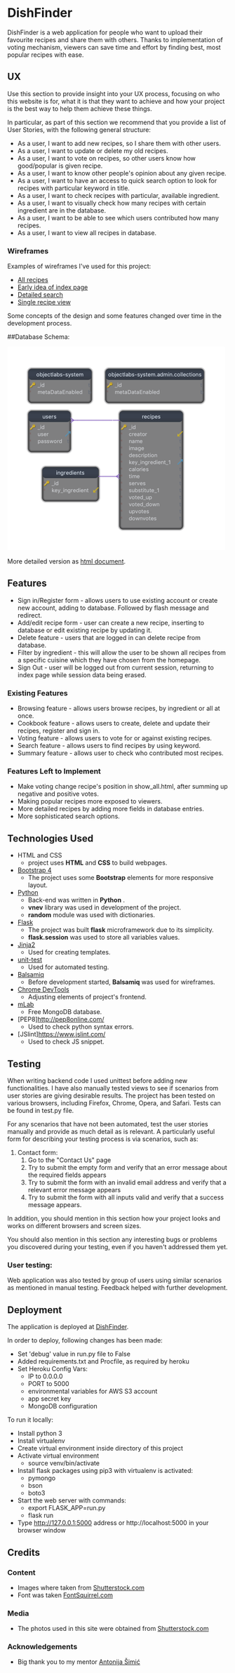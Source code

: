 # DishFinder

DishFinder is a web application for people who want to upload their favourite recipes and share them with others. Thanks to implementation of voting mechanism, viewers can save time and effort by finding best, most popular recipes with ease.
 
## UX
 
Use this section to provide insight into your UX process, focusing on who this website is for, what it is that they want to achieve and how your project is the best way to help them achieve these things.

In particular, as part of this section we recommend that you provide a list of User Stories, with the following general structure:
- As a user, I want to add new recipes, so I share them with other users.
- As a user, I want to update or delete my old recipes.
- As a user, I want to vote on recipes, so other users know how good/popular is given recipe.
- As a user, I want to know other people's opinion about any given recipe.
- As a user, I want to have an access to quick search option to look for recipes with particular keyword in title.
- As a user, I want to check recipes with particular, available ingredient.
- As a user, I want to visually check how many recipes with certain ingredient are in the database.
- As a user, I want to be able to see which users contributed how many recipes.
- As a user, I want to view all recipes in database.

### Wireframes

Examples of wireframes I've used for this project:
- [All recipes](https://github.com/chookmook29/cookbook/blob/master/wireframes/all.png)
- [Early idea of index page](https://github.com/chookmook29/cookbook/blob/master/wireframes/intro.png)
- [Detailed search](https://github.com/chookmook29/cookbook/blob/master/wireframes/search.png)
- [Single recipe view](https://github.com/chookmook29/cookbook/blob/master/wireframes/single_one.png)

Some concepts of the design and some features changed over time in the development process.

##Database Schema:

![Database Schema](/database_schema/db.png)

More detailed version as [html document](/database_schema/db.html).

## Features

 - Sign in/Register form - allows users to use existing account or create new account, adding to database. Followed by flash message and redirect.
 - Add/edit recipe form - user can create a new recipe, inserting to database or edit existing recipe by updating it.
 - Delete feature  - users that are logged in can delete recipe from database.
 - Filter by ingredient - this will allow the user to be shown all recipes from a specific cuisine which they have chosen from the homepage.
 - Sign Out - user will be logged out from current session, returning to index page while session data being erased.
 
### Existing Features
- Browsing feature - allows users browse recipes, by ingredient or all at once.
- Cookbook feature - allows users to create, delete and update their recipes, register and sign in.
- Voting feature - allows users to vote for or against existing recipes.
- Search feature - allows users to find recipes by using keyword.
- Summary feature - allows user to check who contributed most recipes.

### Features Left to Implement
- Make voting change recipe's position in show_all.html, after summing up negative and positive votes.
- Making popular recipes more exposed to viewers.
- More detailed recipes by adding more fields in database entries.
- More sophisticated search options.

## Technologies Used

- HTML and CSS
    - project uses **HTML** and **CSS** to build webpages.
- [Bootstrap 4](https://getbootstrap.com/)
    - The project uses some **Bootstrap** elements for more responsive layout.
- [Python](https://www.python.org/)
    - Back-end was written in **Python** .
    - **vnev** library was used in development of the project.
    - **random** module was used with dictionaries.
- [Flask](http://flask.pocoo.org/)
    - The project was built **flask** microframework due to its simplicity.
    - **flask.session** was used to store all variables values. 
- [Jinja2](https://jinja.pocoo.org/)
    - Used for creating templates.
- [unit-test](https://docs.python.org/3/library/unittest.html)
    - Used for automated testing.
- [Balsamiq](https://balsamiq.com/)
    - Before development started, **Balsamiq** was used for wireframes.
- [Chrome DevTools](https://developers.google.com/web/tools/chrome-devtools/)
    - Adjusting elements of project's frontend.
- [mLab](https://mlab.com/)
    - Free MongoDB database.
- [PEP8]http://pep8online.com/
    - Used to check python syntax errors.
- [JSlint]https://www.jslint.com/
    - Used to check JS snippet.



## Testing

When writing backend code I used unittest before adding new functionalities. I have also manually tested views to see if scenarios from user stories are giving desirable results. The project has been tested on various browsers, including Firefox, Chrome, Opera, and Safari. Tests can be found in test.py file.

For any scenarios that have not been automated, test the user stories manually and provide as much detail as is relevant. A particularly useful form for describing your testing process is via scenarios, such as:

1. Contact form:
    1. Go to the "Contact Us" page
    2. Try to submit the empty form and verify that an error message about the required fields appears
    3. Try to submit the form with an invalid email address and verify that a relevant error message appears
    4. Try to submit the form with all inputs valid and verify that a success message appears.

In addition, you should mention in this section how your project looks and works on different browsers and screen sizes.

You should also mention in this section any interesting bugs or problems you discovered during your testing, even if you haven't addressed them yet.

### User testing:

Web application was also tested by group of users using similar scenarios as mentioned in manual testing. Feedback helped with further development.

## Deployment

The application is deployed at [DishFinder](https://dishfinderstage.herokuapp.com/).

In order to deploy, following changes has been made:
- Set 'debug' value in run.py file to False
- Added requirements.txt and Procfile, as required by heroku
- Set Heroku Config Vars:
    - IP to 0.0.0.0
    - PORT to 5000
    - environmental variables for AWS S3 account
    - app secret key
    - MongoDB configuration

To run it locally:
- Install python 3
- Install virtualenv
- Create virtual environment inside directory of this project
- Activate virtual environment
    - source venv/bin/activate
- Install flask packages using pip3 with virtualenv is activated:
	- pymongo 
	- bson
	- boto3 
- Start the web server with commands:
    - export FLASK_APP=run.py
    - flask run
- Type http://127.0.0.1:5000 address or http://localhost:5000 in your browser window


## Credits

### Content

- Images where taken from [Shutterstock.com](https://www.shutterstock.com/)
- Font was taken [FontSquirrel.com](https://www.fontsquirrel.com/)

### Media

- The photos used in this site were obtained from [Shutterstock.com](https://www.shutterstock.com/)

### Acknowledgements

- Big thank you to my mentor [Antonija Šimić](https://github.com/tonkec/)
